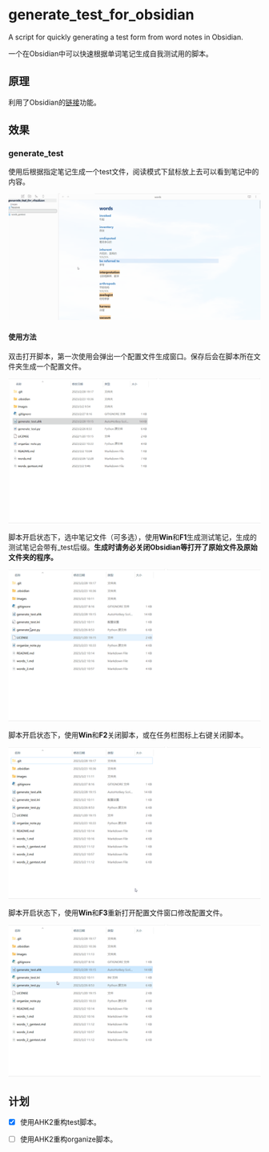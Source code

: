 # generate_test_for_obsidian
A script for quickly generating a test form from word notes in Obsidian.

一个在Obsidian中可以快速根据单词笔记生成自我测试用的脚本。

## 原理

利用了Obsidian的[链接](https://help.obsidian.md/Getting+started/Link+notes)功能。

## 效果

### generate_test

使用后根据指定笔记生成一个test文件，阅读模式下鼠标放上去可以看到笔记中的内容。

![](./images/test_result_show.gif)

#### 使用方法

双击打开脚本，第一次使用会弹出一个配置文件生成窗口。保存后会在脚本所在文件夹生成一个配置文件。

![](./images/test_first_open.gif)

脚本开启状态下，选中笔记文件（可多选），使用**Win**和**F1**生成测试笔记，生成的测试笔记会带有_test后缀。**生成时请务必关闭Obsidian等打开了原始文件及原始文件夹的程序。**

![](./images/test_generate.gif)

脚本开启状态下，使用**Win**和**F2**关闭脚本，或在任务栏图标上右键关闭脚本。

![](./images/test_exit.gif)

脚本开启状态下，使用**Win**和**F3**重新打开配置文件窗口修改配置文件。

![](./images/test_config.gif)

## 计划
- [x] 使用AHK2重构test脚本。

- [ ] 使用AHK2重构organize脚本。
